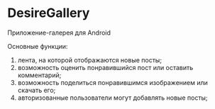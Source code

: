 # DesireGallery
Приложение-галерея для Android

Основные функции:
1) лента, на которой отображаются новые посты;
2) возможность оценить понравившийся пост или оставить комментарий;
3) возможность поделиться понравившимся изображением или скачать его;
4) авторизованные пользователи могут добавлять новые посты;